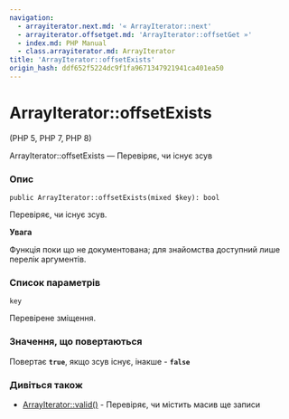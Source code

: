 ```yaml
---
navigation:
  - arrayiterator.next.md: '« ArrayIterator::next'
  - arrayiterator.offsetget.md: 'ArrayIterator::offsetGet »'
  - index.md: PHP Manual
  - class.arrayiterator.md: ArrayIterator
title: 'ArrayIterator::offsetExists'
origin_hash: ddf652f5224dc9f1fa9671347921941ca401ea50
---
```

# ArrayIterator::offsetExists

(PHP 5, PHP 7, PHP 8)

ArrayIterator::offsetExists — Перевіряє, чи існує зсув

### Опис

```methodsynopsis
public ArrayIterator::offsetExists(mixed $key): bool
```

Перевіряє, чи існує зсув.

**Увага**

Функція поки що не документована; для знайомства доступний лише перелік аргументів.

### Список параметрів

`key`

Перевірене зміщення.

### Значення, що повертаються

Повертає **`true`**, якщо зсув існує, інакше - **`false`**

### Дивіться також

-   [ArrayIterator::valid()](arrayiterator.valid.md) \- Перевіряє, чи містить масив ще записи
